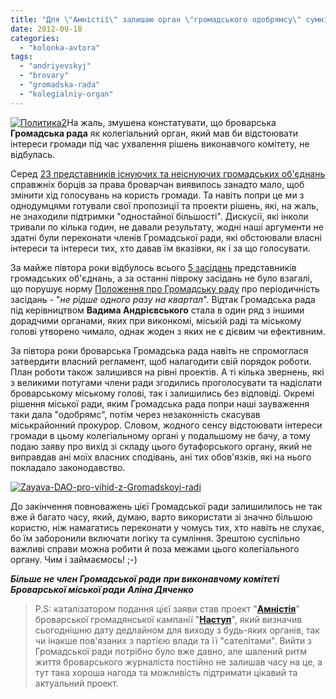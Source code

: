 ```yaml
---
title: "Для \"Амністії\" залишаю орган \"громадського одобрямсу\" сумнівних рішень влади"
date: 2012-09-18
categories: 
  - "kolonka-avtora"
tags: 
  - "andriyevskyj"
  - "brovary"
  - "gromadska-rada"
  - "kolegialniy-organ"
---
```


[![](https://mpz.brovary.org/wp-content/uploads/2012/09/Politika2-300x259.gif "Политика2")](https://mpz.brovary.org/wp-content/uploads/2012/09/Politika2.gif)На жаль, змушена констатувати, що броварська **Громадська рада** як колегіальний орган, який мав би відстоювати інтереси громади під час ухвалення рішень виконавчого комітету, не відбулась.

Серед [23 представників існуючих та неіснуючих громадських об'єднань](http://www.brovary.kiev.ua/sklad_rady) справжніх борців за права броварчан виявилось занадто мало, щоб змінити хід голосувань на користь громади. Та навіть попри це ми з однодумцями готували свої пропозиції та проекти рішень, які, на жаль, не знаходили підтримки "одностайної більшості". Дискусії, які інколи тривали по кілька годин, не давали результату, жодні наші аргументи не здатні були переконати членів Громадської ради, які обстоювали власні інтереси та інтереси тих, хто давав їм вказівки, як і за що голосувати.

За майже півтора роки відбулось всього [5 засідань](http://www.brovary.kiev.ua/protokoly_zasidan) представників громадських об'єднань, а за останні півроку засідань не було взагалі, що порушує норму [Положення про Громадську раду](http://www.brovary.kiev.ua/polojennya) про періодичність засідань - "_не рідше одного разу на квартал_". Відтак Громадська рада під керівництвом **Вадима Андрієвського** стала в один ряд з іншими дорадчими органами, яких при виконкомі, міській раді та міському голові утворено чимало, однак жоден з яких не є дієвим чи ефективним.

За півтора роки броварська Громадська рада навіть не спромоглася затвердити власний регламент, щоб налагодити свій порядок роботи. План роботи також залишився на рівні проектів. А ті кілька звернень, які з великими потугами члени ради згодились проголосувати та надіслати броварському міському голові, так і залишились без відповіді. Окремі рішення міської ради, яким Громадська рада попри наші зауваження таки дала "одобрямс", потім через незаконність скасував міськрайонний прокурор. Словом, жодного сенсу відстоювати інтереси громади в цьому колегіальному органі у подальшому не бачу, а тому подаю заяву про вихід зі складу цього бутафорського органу, який не виправдав ані моїх власних сподівань, ані тих обов'язків, які на нього покладало законодавство.

[![](https://mpz.brovary.org/wp-content/uploads/2012/09/Zayava-DAO-pro-vihid-z-Gromadskoyi-radi1.jpg "Zayava-DAO-pro-vihid-z-Gromadskoyi-radi")](https://mpz.brovary.org/wp-content/uploads/2012/09/Zayava-DAO-pro-vihid-z-Gromadskoyi-radi1.jpg)

До закінчення повноважень цієї Громадської ради залишилилось не так вже й багато часу, який, думаю, варто використати зі значно більшою користю, ніж намагатись переконати у чомусь тих, хто навіть не слухає, бо їм заборонили включати логіку та сумління. Зрештою суспільно важливі справи можна робити й поза межами цього колегіального органу. Чим і займаємось! ;-)

_**Більше не член Громадської ради**_ _**при виконавчому комітеті**_ _**Броварської міської ради**_ _**Аліна Дяченко**_

> P.S: каталізатором подання цієї заяви став проект "**[Амністія](https://mpz.brovary.org/28-serpnya-vidbulas-pres-konferentsiya-novostvorenoyi-gk-nastup/)**" броварської громадянської кампанії "**[Наступ](http://nastup.info)**", який визначив сьогоднішню дату дедлайном для виходу з будь-яких органів, так чи інакше пов'язаних з партією влади та її "сателітами". Вийти з Громадської ради потрібно було вже давно, але шалений ритм життя броварського журналіста постійно не залишав часу на це, а тут така хороша нагода та можливість підтримати цікавий та актуальний проект.
